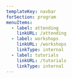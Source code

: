 ```yaml
---
templateKey: navbar
forSection: program
menuItems:
  - label: attending
    linkURL: /attending
  - label: workshops
    linkURL: /workshops
    linkType: internal
  - label: tutorials
    linkURL: /tutorials
    linkType: internal
---
```


